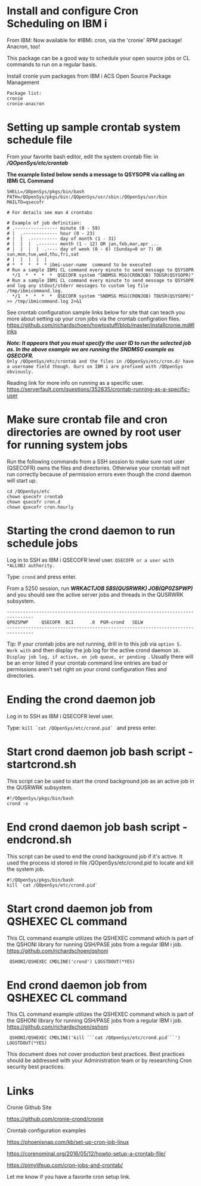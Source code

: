 # Install and configure Cron Scheduling on IBM i

From IBM: Now available for #IBMi: cron, via the 'cronie' RPM package! Anacron, too!

This package can be a good way to schedule your open source jobs or CL commands to run on a regular basis. 

Install cronie yum packages from IBM i ACS Open Source Package Management
```
Package list:
cronie   
cronie-anacron
```
# Setting up sample crontab system schedule file 

From your favorite bash editor, edit the system crontab file: in ***/QOpenSys/etc/crontab***

**The example listed below sends a message to QSYSOPR via calling an IBMi CL Command**
```
SHELL=/QOpenSys/pkgs/bin/bash
PATH=/QOpenSys/pkgs/bin:/QOpenSys/usr/sbin:/QOpenSys/usr/bin
MAILTO=qsecofr

# For details see man 4 crontabs

# Example of job definition:
# .---------------- minute (0 - 59)
# |  .------------- hour (0 - 23)
# |  |  .---------- day of month (1 - 31)
# |  |  |  .------- month (1 - 12) OR jan,feb,mar,apr ...
# |  |  |  |  .---- day of week (0 - 6) (Sunday=0 or 7) OR sun,mon,tue,wed,thu,fri,sat
# |  |  |  |  |
# *  *  *  *  * ibmi-user-name  command to be executed
# Run a sample IBMi CL command every minute to send message to QSYSOPR
  */1  *  *  *  *  QSECOFR system "SNDMSG MSG(CRONJOB) TOUSR(QSYSOPR)"
# Run a sample IBMi CL command every minute to send message to QSYSOPR and log any stdout/stderr messages to custom log file /tmp/ibmicommand.log.
  */1  *  *  *  *  QSECOFR system "SNDMSG MSG(CRONJOB) TOUSR(QSYSOPR)"  >> /tmp/ibmicommand.log 2>&1
```

See crontab configuration sample links below for site that can teach you more about setting up your cron jobs via the crontab configration files.
https://github.com/richardschoen/howtostuff/blob/master/installcronie.md#links

***Note: It appears that you must specify the user ID to run the selected job as. In the above example we are running the SNDMSG example as QSECOFR.***  
```Only /QOpenSys/etc/crontab and the files in /QOpenSys/etc/cron.d/ have a username field though. Ours on IBM i are prefixed with /QOpenSys obviously.```  

Reading link for more info on running as a specific user.   
https://serverfault.com/questions/352835/crontab-running-as-a-specific-user  

# Make sure crontab file and cron directories are owned by root user for running system jobs

Run the following commands from a SSH session to make sure root user (QSECOFR) owns the files and directories. Otherwise your crontab will not run correctly because of permission errors even though the crond daemon will start up.

```
cd /QOpenSys/etc
chown qsecofr crontab
chown qsecofr cron.d
chown qsecofr cron.hourly
```

# Starting the crond daemon to run schedule jobs

Log in to SSH as IBM i QSECOFR level user. ```QSECOFR or a user with *ALLOBJ authority.```

Type: ```crond``` and press enter. 


From a 5250 session, run ***WRKACTJOB SBS(QUSRWRK) JOB(QP0ZSPWP)*** and you should see the active server jobs and threads in the QUSRWRK subsystem. 

```
--------------------------------------------------------------------------------
QP0ZSPWP     QSECOFR  BCI      .0  PGM-crond   SELW 
--------------------------------------------------------------------------------
```
Tip: If your crontab jobs are not running, drill in to this job via ```option 5. Work with``` and then display the job log for the active crond daemon ```10. Display job log, if active, on job queue, or pending ```. Usually there will be an error listed if your crontab command line entries are bad or permissions aren't set right on your crond configuration files and directories.


# Ending the crond daemon job

Log in to SSH as IBM i QSECOFR level user.

Type: ```kill `cat /QOpenSys/etc/crond.pid` ``` and press enter. 

# Start crond daemon job bash script - startcrond.sh

This script can be used to start the crond background job as an active job in the QUSRWRK subsystem.

```
#!/QOpenSys/pkgs/bin/bash
crond -s
```

# End crond daemon job bash script - endcrond.sh

This script can be used to end the crond background job if it's active. It used the process id stored in file /QOpenSys/etc/crond.pid to locate and kill the system job.

```
#!/QOpenSys/pkgs/bin/bash
kill `cat /QOpenSys/etc/crond.pid`
```

# Start crond daemon job from QSHEXEC CL command

This CL command example utilizes the QSHEXEC command which is part of the QSHONI library for running QSH/PASE jobs from a regular IBM i job. https://github.com/richardschoen/qshoni

```
 QSHONI/QSHEXEC CMDLINE('crond') LOGSTDOUT(*YES) 
```

# End crond daemon job from QSHEXEC CL command

This CL command example utilizes the QSHEXEC command which is part of the QSHONI library for running QSH/PASE jobs from a regular IBM i job. https://github.com/richardschoen/qshoni

```
 QSHONI/QSHEXEC CMDLINE('kill ```cat /QOpenSys/etc/crond.pid```') LOGSTDOUT(*YES)
```

This document does not cover production best practices. Best practices should be addressed with your Administration team or by researching Cron security best practices. 

# Links

Cronie Github Site

https://github.com/cronie-crond/cronie

Crontab configuration examples

https://phoenixnap.com/kb/set-up-cron-job-linux

https://corenominal.org/2016/05/12/howto-setup-a-crontab-file/

https://pimylifeup.com/cron-jobs-and-crontab/

Let me know if you have a favorite cron setup link.


